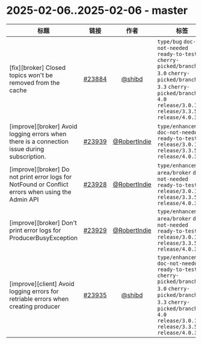 # 2025-02-06..2025-02-06 - master
| 标题 | 链接 | 作者 | 标签 |
| - | :--: | :--: | - |
| [fix][broker] Closed topics won't be removed from the cache | [#23884](https://github.com/apache/pulsar/pull/23884) | [@shibd](https://github.com/shibd) | `type/bug` `doc-not-needed` `ready-to-test` `cherry-picked/branch-3.0` `cherry-picked/branch-3.3` `cherry-picked/branch-4.0` `release/3.0.10` `release/3.3.5` `release/4.0.3`  | 
| [improve][broker] Avoid logging errors when there is a connection issue during subscription. | [#23939](https://github.com/apache/pulsar/pull/23939) | [@RobertIndie](https://github.com/RobertIndie) | `type/enhancement` `doc-not-needed` `ready-to-test` `release/3.0.10` `release/3.3.5` `release/4.0.3`  | 
| [improve][broker] Do not print error logs for NotFound or Conflict errors when using the Admin API | [#23928](https://github.com/apache/pulsar/pull/23928) | [@RobertIndie](https://github.com/RobertIndie) | `type/enhancement` `area/broker` `doc-not-needed` `ready-to-test` `release/3.0.10` `release/3.3.5` `release/4.0.3`  | 
| [improve][broker] Don't print error logs for ProducerBusyException | [#23929](https://github.com/apache/pulsar/pull/23929) | [@RobertIndie](https://github.com/RobertIndie) | `type/enhancement` `area/broker` `doc-not-needed` `ready-to-test` `release/3.0.10` `release/3.3.5` `release/4.0.3`  | 
| [improve][client] Avoid logging errors for retriable errors when creating producer | [#23935](https://github.com/apache/pulsar/pull/23935) | [@shibd](https://github.com/shibd) | `type/enhancement` `doc-not-needed` `ready-to-test` `cherry-picked/branch-3.0` `cherry-picked/branch-3.3` `cherry-picked/branch-4.0` `release/3.0.10` `release/3.3.5` `release/4.0.3`  | 
